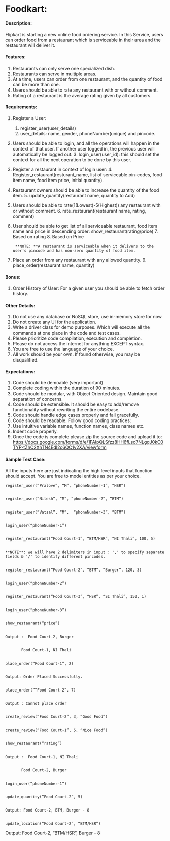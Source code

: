 
# Foodkart:


#### Description:

Flipkart is starting a new online food ordering service. In this Service, users can order food from a restaurant which is serviceable in their area and the restaurant will deliver it.


#### Features:



1. Restaurants can only serve one specialized dish.
2. Restaurants can serve in multiple areas.
3. At a time, users can order from one restaurant, and the quantity of food can be more than one.
4. Users should be able to rate any restaurant with or without comment.
5. Rating of a restaurant is the average rating given by all customers.


#### Requirements:



1. Register a User:
    1. register_user(user_details)
    2. user_details: name, gender, phoneNumber(unique) and pincode.
2. Users should be able to login, and all the operations will happen in the context of that user. If another user logged in, the previous user will automatically be logged out.
    3. login_user(user_id):  this should set the context for all the next operation to be done by this user.
3. Register a restaurant in context of login user:
    4. Register_restaurant(resturant_name, list of serviceable pin-codes, food item  name, food item price, initial quantity).
4. Restaurant owners should be able to increase the quantity of the food item.
    5. update_quantity(restaurant name, quantity to Add)
5. Users should be able to rate(1(Lowest)-5(Highest)) any restaurant with or without comment.
    6. rate_restaurant(restaurant name, rating, comment)
6. User should be able to get list of all serviceable restaurant, food item name and price in descending order: show_restaurant(rating/price)
    7. Based on rating
    8. Based on Price

        **NOTE: **A restaurant is serviceable when it delivers to the user's pincode and has non-zero quantity of food item.

7. Place an order from any restaurant with any allowed quantity.
    9. place_order(restaurant name, quantity)


#### Bonus:



1. Order History of User: For a given user you should be able to fetch order history.


#### Other Details:



1. Do not use any database or NoSQL store, use in-memory store for now.
2. Do not create any UI for the application.
3. Write a driver class for demo purposes. Which will execute all the commands at one place in the code and test cases.
4. Please prioritize code compilation, execution and completion.
5. Please do not access the internet for anything EXCEPT syntax.
6. You are free to use the language of your choice.
7. All work should be your own. If found otherwise, you may be disqualified.


#### Expectations:



1. Code should be demoable (very important)
2. Complete coding within the duration of 90 minutes.
3. Code should be modular, with Object Oriented design. Maintain good separation of concerns.
4. Code should be extensible. It should be easy to add/remove functionality without rewriting the entire codebase.
5. Code should handle edge cases properly and fail gracefully.
6. Code should be readable. Follow good coding practices:
7. Use intuitive variable names, function names, class names etc.
8. Indent code properly.
9. Once the code is complete please zip the source code and upload it to:  https://docs.google.com/forms/d/e/1FAIpQLSfzz8HH6fLso7NLgqJ0kC0TYP-tZhC2XhTN4EdI2c6OC1v2XA/viewform


#### Sample Test Case:

All the inputs here are just indicating the high level inputs that function should accept. You are free to model entities as per your choice.


    register_user(“Pralove”, “M”, “phoneNumber-1”, “HSR”)


    register_user(“Nitesh”, “M”, “phoneNumber-2”, “BTM”)


    register_user(“Vatsal”, “M”,  “phoneNumber-3”, “BTM”)


    login_user(“phoneNumber-1”)


    register_restaurant(“Food Court-1”, “BTM/HSR”, “NI Thali”, 100, 5)


    **NOTE**: we will have 2 delimiters in input : ',' to specify separate fields & '/' to identify different pincodes.


    register_restaurant(“Food Court-2”, “BTM”, “Burger”, 120, 3)


    login_user(“phoneNumber-2”)


    register_restaurant(“Food Court-3”, “HSR”, “SI Thali”, 150, 1)


    login_user(“phoneNumber-3”)


    show_restaurant(“price”)


    Output :  Food Court-2, Burger


    	   Food Court-1, NI Thali


    place_order(“Food Court-1”, 2)


    Output: Order Placed Successfully.


    place_order(““Food Court-2”, 7)


    Output : Cannot place order


    create_review(“Food Court-2”, 3, “Good Food”)


    create_review(“Food Court-1”, 5, “Nice Food”)


    show_restaurant(“rating”)


    Output :  Food Court-1, NI Thali


    	   Food Court-2, Burger


    login_user(“phoneNumber-1”)


    update_quantity(“Food Court-2”, 5)


    Output: Food Court-2, BTM, Burger - 8


    update_location(“Food Court-2”, “BTM/HSR”)

Output: Food Court-2, “BTM/HSR”, Burger - 8
